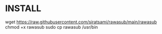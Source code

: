 # INSTALL
wget https://raw.githubusercontent.com/siratsami/rawasub/main/rawasub
chmod +x rawasub
sudo cp rawasub /usr/bin
